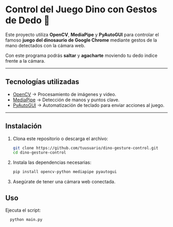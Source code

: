 # Control del Juego Dino con Gestos de Dedo 🦖

Este proyecto utiliza **OpenCV**, **MediaPipe** y **PyAutoGUI** para controlar el famoso **juego del dinosaurio de Google Chrome** mediante gestos de la mano detectados con la cámara web.  

Con este programa podrás **saltar** y **agacharte** moviendo tu dedo indice frente a la cámara.  

---

##  Tecnologías utilizadas
- [OpenCV](https://opencv.org/) → Procesamiento de imágenes y video.  
- [MediaPipe](https://developers.google.com/mediapipe) → Detección de manos y puntos clave.  
- [PyAutoGUI](https://pyautogui.readthedocs.io/) → Automatización de teclado para enviar acciones al juego.  

---

##  Instalación

1. Clona este repositorio o descarga el archivo:  
   ```bash
   git clone https://github.com/tuusuario/dino-gesture-control.git
   cd dino-gesture-control

2. Instala las dependencias necesarias:
   ```bash
   pip install opencv-python mediapipe pyautogui
2. Asegúrate de tener una cámara web conectada.

## Uso

Ejecuta el script:

   ```bash
     python main.py
